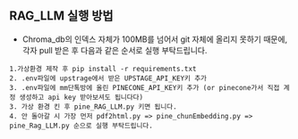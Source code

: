 ## RAG_LLM 실행 방법
- Chroma_db의 인덱스 자체가 100MB를 넘어서 git 자체에 올리지 못하기 때문에, 각자 pull 받은 후 다음과 같은 순서로 실행 부탁드립니다.

```
1.가상환경 제작 후 pip install -r requirements.txt
2. .env파일에 upstrage에서 받은 UPSTAGE_API_KEY키 추가
3. .env파일에 mm단톡방에 올린 PINECONE_API_KEY키 추가 (or pinecone가서 직접 계정 생성하고 api key 받아보셔도 됩니다다)
3. 가상 환경 킨 후 pine_RAG_LLM.py 키면 됩니다.
4. 안 돌아갈 시 가장 먼저 pdf2html.py => pine_chunEmbedding.py => pine_Rag_LLM.py 순으로 실행 부탁드립니다.
```
